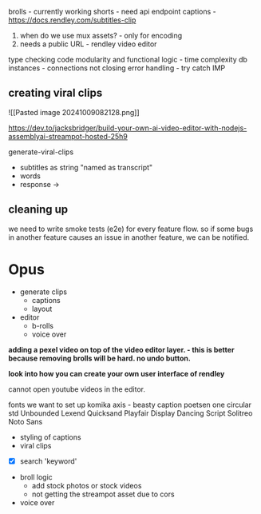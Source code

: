 
brolls - currently working
shorts - need api endpoint
captions - https://docs.rendley.com/subtitles-clip

1. when do we use mux assets? - only for encoding
2. needs a public URL - rendley video editor

type checking
code modularity and functional
logic - time complexity
db instances - connections not closing
error handling - try catch IMP


## creating viral clips

![[Pasted image 20241009082128.png]]

https://dev.to/jacksbridger/build-your-own-ai-video-editor-with-nodejs-assemblyai-streampot-hosted-25h9

generate-viral-clips
- subtitles as string "named as transcript"
- words
- response -> 

## cleaning up

we need to write smoke tests (e2e) for every feature flow. so if some bugs in another feature causes an issue in another feature, we can be notified.

# Opus 

- generate clips
	- captions
	- layout
- editor
	- b-rolls
	- voice over

**adding a pexel video on top of the video editor layer. - this is better because removing brolls will be hard. no undo button.**

**look into how you can create your own user interface of rendley**


cannot open youtube videos in the editor.


fonts we want to set up
komika axis - beasty caption
poetsen one
circular std
Unbounded
Lexend
Quicksand
Playfair Display
Dancing Script
Solitreo
Noto Sans


- styling of captions
- viral clips
- [x] search 'keyword'
- broll logic
	- add stock photos or stock videos
	- not getting the streampot asset due to cors
- voice over
